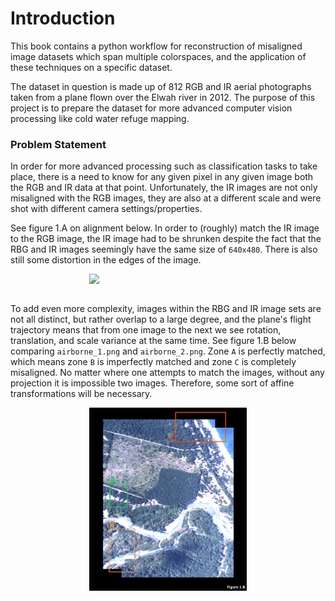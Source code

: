 # Introduction

This book contains a python workflow for reconstruction of misaligned image datasets which span multiple colorspaces, and the application of these techniques on a specific dataset.

The dataset in question is made up of 812 RGB and IR aerial photographs taken from a plane flown over the Elwah river in 2012. The purpose of this project is to prepare the dataset for more advanced computer vision processing like cold water refuge mapping.

### Problem Statement

In order for more advanced processing such as classification tasks to take place, there is a need to know for any given pixel in any given image both the RGB and IR data at that point. Unfortunately, the IR images are not only misaligned with the RGB images, they are also at a different scale and were shot with different camera settings/properties. 

See figure 1.A on alignment below. In order to (roughly) match the IR image to the RGB image, the IR image had to be shrunken despite the fact that the RBG and IR images seemingly have the same size of `640x480`. There is also still some distortion in the edges of the image.

<img src="../img/alignment2.gif" width="50%" style="margin-left: 25%; margin-bottom: 1em;"/>

To add even more complexity, images within the RBG and IR image sets are not all distinct, but rather overlap to a large degree, and the plane's flight trajectory means that from one image to the next we see rotation, translation, and scale variance at the same time. See figure 1.B below comparing `airborne_1.png` and `airborne_2.png`. Zone `A` is perfectly matched, which means zone `B` is imperfectly matched and zone `C` is completely misaligned. No matter where one attempts to match the images, without any projection it is impossible two images. Therefore, some sort of affine transformations will be necessary.

<img src="../img/alignment.png" width="50%" style="margin-left: 25%;"/>